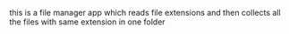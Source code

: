 this is a file manager app which reads file extensions and then collects all the files with same extension in one folder
